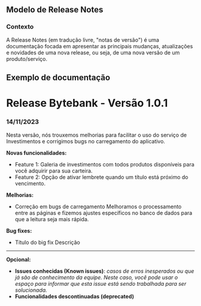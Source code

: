 ## Modelo de Release Notes

### Contexto 
A Release Notes (em tradução livre, "notas de versão") é uma documentação focada em apresentar as principais mudanças, atualizações e novidades de uma nova release, ou seja, de uma nova versão de um produto/serviço.  

## Exemplo de documentação 

# Release Bytebank - Versão 1.0.1

### **14/11/2023**
Nesta versão, nós trouxemos melhorias para facilitar o uso do serviço de Investimentos e corrigimos bugs no carregamento do aplicativo. 


**Novas funcionalidades:**
- Feature 1: Galeria de investimentos com todos produtos disponíveis para você adquirir para sua carteira.
- Feature 2: Opção de ativar lembrete quando um título está próximo do vencimento. 

**Melhorias:**
- Correção em bugs de carregamento
Melhoramos o processamento entre as páginas e fizemos ajustes específicos no banco de dados para que a leitura seja mais rápida. 

**Bug fixes:**
- Título do big fix
  Descrição

___

**Opcional:**
* **Issues conhecidas (Known issues)**: *casos de erros inesperados ou que já são de conhecimento da equipe. Neste caso, você pode usar o espaço para informar que esta issue está sendo trabalhada para ser solucionada.*
* **Funcionalidades descontinuadas (deprecated)**
